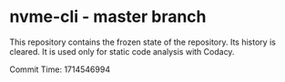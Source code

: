 # nvme-cli - master branch

This repository contains the frozen state of the repository.
Its history is cleared. It is used only for static code
analysis with Codacy.

Commit Time: 1714546994